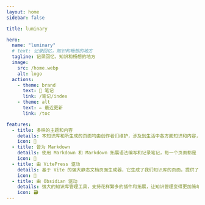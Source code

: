 ```yaml
---
layout: home
sidebar: false

title: luminary

hero:
  name: "luminary"
  # text: 记录回忆，知识和畅想的地方
  tagline: 记录回忆，知识和畅想的地方
  image:
    src: /home.webp
    alt: logo
  actions:
    - theme: brand
      text: 📒 笔记
      link: /笔记/index
    - theme: alt
      text: ✏️ 最近更新
      link: /toc

features:
  - title: 多样的主题和内容
    details: 本知识库和所生成的页面均由创作者们维护，涉及到生活中各方面知识和内容，也不乏我们的回忆和畅想。
    icon: 🌈
  - title: 皆为 Markdown
    details: 使用 Markdown 和 Markdown 拓展语法编写和记录笔记，每一个页面都是 Markdown 文件。
    icon: 📃
  - title: 由 VitePress 驱动
    details: 基于 Vite 的强大静态文档页面生成器，它生成了我们知识库的页面，提供了简单易用的主题和工具。
    icon: 🚀
  - title: 由 Obsidian 驱动
    details: 强大的知识库管理工具，支持花样繁多的插件和拓展，让知识管理变得更加简单。
    icon: 🗃
---
```


<HomePage />
